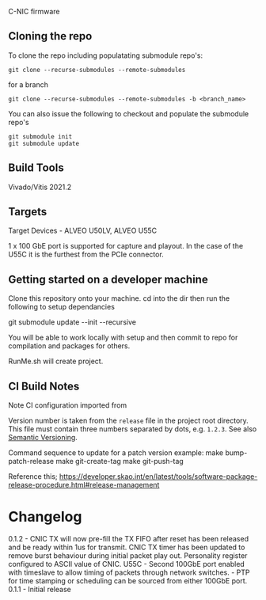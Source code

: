 C-NIC firmware

## Cloning the repo


To clone the repo including populatating submodule repo's:

    git clone --recurse-submodules --remote-submodules  

for a branch

    git clone --recurse-submodules --remote-submodules -b <branch_name> 


You can also issue the following to checkout and populate the submodule repo's

    git submodule init
    git submodule update

## Build Tools

Vivado/Vitis 2021.2

## Targets

Target Devices - ALVEO U50LV, ALVEO U55C

1 x 100 GbE port is supported for capture and playout. In the case of the U55C it is the furthest from the PCIe connector.


## Getting started on a developer machine
Clone this repository onto your machine.
cd into the dir then run the following to setup dependancies

git submodule update --init --recursive

You will be able to work locally with setup and then commit to repo for compilation and packages for others.

RunMe.sh will create project.

## CI Build Notes
Note CI configuration imported from


Version number is taken from the `release` file in the project root directory.
This file must contain three numbers separated by dots, e.g. `1.2.3`.
See also [Semantic Versioning](https://semver.org/spec/v2.0.0.html).

Command sequence to update for a patch version example:
make bump-patch-release
make git-create-tag
make git-push-tag

Reference this;
https://developer.skao.int/en/latest/tools/software-package-release-procedure.html#release-management

# Changelog
0.1.2 - CNIC TX will now pre-fill the TX FIFO after reset has been released and be ready within 1us for transmit.
        CNIC TX timer has been updated to remove burst behaviour during initial packet play out.
        Personality register configured to ASCII value of CNIC.
        U55C - Second 100GbE port enabled with timeslave to allow timing of packets through network switches.
             - PTP for time stamping or scheduling can be sourced from either 100GbE port.
0.1.1 - Initial release
